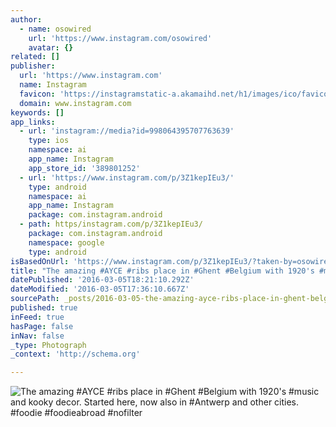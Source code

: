 ```yaml
---
author:
  - name: osowired
    url: 'https://www.instagram.com/osowired'
    avatar: {}
related: []
publisher:
  url: 'https://www.instagram.com'
  name: Instagram
  favicon: 'https://instagramstatic-a.akamaihd.net/h1/images/ico/favicon.ico/7cdab0872b15.ico'
  domain: www.instagram.com
keywords: []
app_links:
  - url: 'instagram://media?id=998064395707763639'
    type: ios
    namespace: ai
    app_name: Instagram
    app_store_id: '389801252'
  - url: 'https://www.instagram.com/p/3Z1kepIEu3/'
    type: android
    namespace: ai
    app_name: Instagram
    package: com.instagram.android
  - path: https/instagram.com/p/3Z1kepIEu3/
    package: com.instagram.android
    namespace: google
    type: android
isBasedOnUrl: 'https://www.instagram.com/p/3Z1kepIEu3/?taken-by=osowired'
title: "The amazing #AYCE #ribs place in #Ghent #Belgium with 1920's #music and kooky decor. Started here, now also in #Antwerp and other cities. #foodie #foodieabroad #nofilter"
datePublished: '2016-03-05T18:21:10.292Z'
dateModified: '2016-03-05T17:36:10.667Z'
sourcePath: _posts/2016-03-05-the-amazing-ayce-ribs-place-in-ghent-belgium-with-1920s.md
published: true
inFeed: true
hasPage: false
inNav: false
_type: Photograph
_context: 'http://schema.org'

---
```

![The amazing &num;AYCE &num;ribs place in &num;Ghent &num;Belgium with 1920's &num;music and kooky decor&period; Started here&comma; now also in &num;Antwerp and other cities&period; &num;foodie &num;foodieabroad &num;nofilter](https://scontent.cdninstagram.com/t51.2885-15/e15/11272322_400229016827288_624879714_n.jpg?ig_cache_key=OTk4MDY0Mzk1NzA3NzYzNjM5.2)